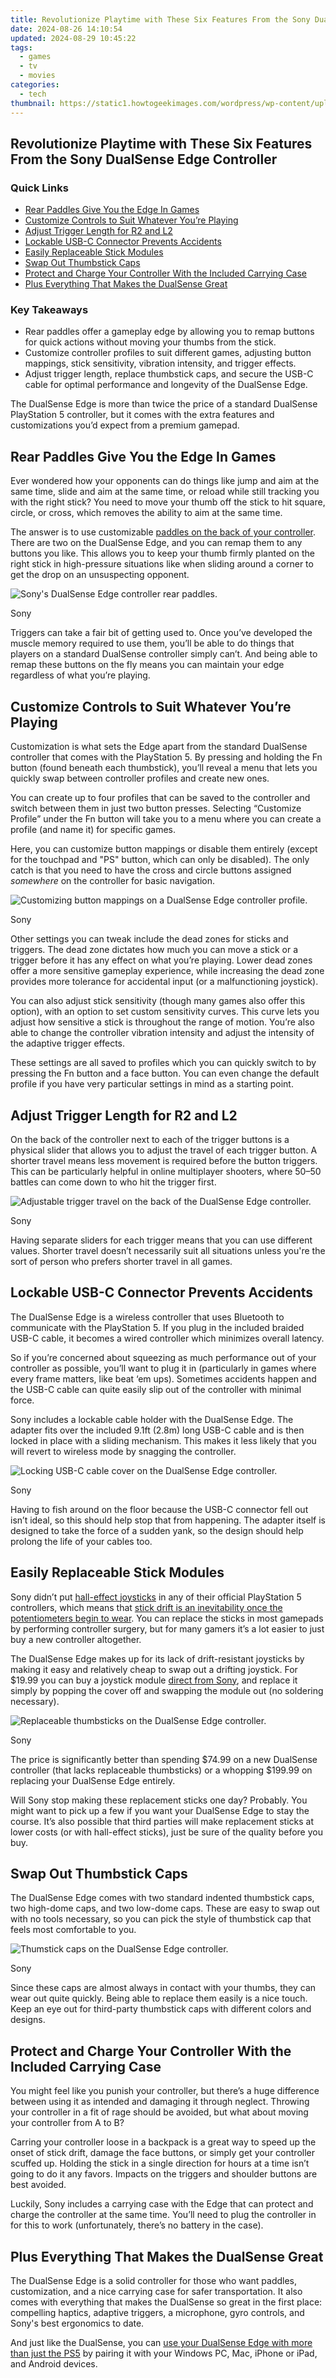 ```yaml
---
title: Revolutionize Playtime with These Six Features From the Sony DualSense Edge Controller
date: 2024-08-26 14:10:54
updated: 2024-08-29 10:45:22
tags:
  - games
  - tv
  - movies
categories:
  - tech
thumbnail: https://static1.howtogeekimages.com/wordpress/wp-content/uploads/2024/02/dualsense_edge_hero.jpg
---
```


## Revolutionize Playtime with These Six Features From the Sony DualSense Edge Controller

### Quick Links

* [Rear Paddles Give You the Edge In Games](https://iphone-location.techidaily.com/does-itools-virtual-location-not-work-on-apple-iphone-6ipad-drfone-by-drfone-virtual-ios/)
* [Customize Controls to Suit Whatever You’re Playing](https://win-able.techidaily.com/how-to-get-your-graphics-card-detected-in-msi-afterburner-under-windows-11/)
* [Adjust Trigger Length for R2 and L2](https://screen-video-capture.techidaily.com/new-in-2024-perfect-screen-capture-on-mac-the-top-5-recommended-approaches/)
* [Lockable USB-C Connector Prevents Accidents](https://screen-recording.techidaily.com/new-how-quicktime-screen-recording-with-audio/)
* [Easily Replaceable Stick Modules](https://screen-video-capture.techidaily.com/in-2024-modify-mac-snapshot-savings-spot/)
* [Swap Out Thumbstick Caps](https://youtube-videos.techidaily.com/updated-designing-a-trailer-blueprint-to-amplify-channel-income/)
* [Protect and Charge Your Controller With the Included Carrying Case](https://easy-unlock-android.techidaily.com/how-to-unlock-nokia-bootloader-easily-by-drfone-android/)
* [Plus Everything That Makes the DualSense Great](https://howto.techidaily.com/9-solutions-to-fix-xiaomi-redmi-note-13-proplus-5g-system-crash-issue-drfone-by-drfone-fix-android-problems-fix-android-problems/)

### Key Takeaways

* Rear paddles offer a gameplay edge by allowing you to remap buttons for quick actions without moving your thumbs from the stick.
* Customize controller profiles to suit different games, adjusting button mappings, stick sensitivity, vibration intensity, and trigger effects.
* Adjust trigger length, replace thumbstick caps, and secure the USB-C cable for optimal performance and longevity of the DualSense Edge.

 The DualSense Edge is more than twice the price of a standard DualSense PlayStation 5 controller, but it comes with the extra features and customizations you’d expect from a premium gamepad.

##  Rear Paddles Give You the Edge In Games

 Ever wondered how your opponents can do things like jump and aim at the same time, slide and aim at the same time, or reload while still tracking you with the right stick? You need to move your thumb off the stick to hit square, circle, or cross, which removes the ability to aim at the same time.

 The answer is to use customizable [paddles on the back of your controller](https://fake-location.techidaily.com/prank-your-friends-easy-ways-to-fake-and-share-google-maps-location-on-vivo-v29e-drfone-by-drfone-virtual-android/). There are two on the DualSense Edge, and you can remap them to any buttons you like. This allows you to keep your thumb firmly planted on the right stick in high-pressure situations like when sliding around a corner to get the drop on an unsuspecting opponent.

![Sony's DualSense Edge controller rear paddles.](https://static1.howtogeekimages.com/wordpress/wp-content/uploads/2024/02/dualsense_paddles.jpg) 

Sony

 Triggers can take a fair bit of getting used to. Once you’ve developed the muscle memory required to use them, you’ll be able to do things that players on a standard DualSense controller simply can’t. And being able to remap these buttons on the fly means you can maintain your edge regardless of what you’re playing.

##  Customize Controls to Suit Whatever You’re Playing

 Customization is what sets the Edge apart from the standard DualSense controller that comes with the PlayStation 5\. By pressing and holding the Fn button (found beneath each thumbstick), you’ll reveal a menu that lets you quickly swap between controller profiles and create new ones.

 You can create up to four profiles that can be saved to the controller and switch between them in just two button presses. Selecting “Customize Profile” under the Fn button will take you to a menu where you can create a profile (and name it) for specific games.

 Here, you can customize button mappings or disable them entirely (except for the touchpad and "PS" button, which can only be disabled). The only catch is that you need to have the cross and circle buttons assigned _somewhere_ on the controller for basic navigation.

![Customizing button mappings on a DualSense Edge controller profile.](https://static1.howtogeekimages.com/wordpress/wp-content/uploads/2024/02/customize_dualsense_profiles.jpg) 

Sony

 Other settings you can tweak include the dead zones for sticks and triggers. The dead zone dictates how much you can move a stick or a trigger before it has any effect on what you’re playing. Lower dead zones offer a more sensitive gameplay experience, while increasing the dead zone provides more tolerance for accidental input (or a malfunctioning joystick).

 You can also adjust stick sensitivity (though many games also offer this option), with an option to set custom sensitivity curves. This curve lets you adjust how sensitive a stick is throughout the range of motion. You’re also able to change the controller vibration intensity and adjust the intensity of the adaptive trigger effects.

 These settings are all saved to profiles which you can quickly switch to by pressing the Fn button and a face button. You can even change the default profile if you have very particular settings in mind as a starting point.

##  Adjust Trigger Length for R2 and L2

 On the back of the controller next to each of the trigger buttons is a physical slider that allows you to adjust the travel of each trigger button. A shorter travel means less movement is required before the button triggers. This can be particularly helpful in online multiplayer shooters, where 50–50 battles can come down to who hit the trigger first.

![Adjustable trigger travel on the back of the DualSense Edge controller.](https://static1.howtogeekimages.com/wordpress/wp-content/uploads/2024/02/dualsense_trigger_adjust.jpg) 

Sony

 Having separate sliders for each trigger means that you can use different values. Shorter travel doesn’t necessarily suit all situations unless you're the sort of person who prefers shorter travel in all games.

##  Lockable USB-C Connector Prevents Accidents

 The DualSense Edge is a wireless controller that uses Bluetooth to communicate with the PlayStation 5\. If you plug in the included braided USB-C cable, it becomes a wired controller which minimizes overall latency.

 So if you’re concerned about squeezing as much performance out of your controller as possible, you’ll want to plug it in (particularly in games where every frame matters, like beat ‘em ups). Sometimes accidents happen and the USB-C cable can quite easily slip out of the controller with minimal force.

 Sony includes a lockable cable holder with the DualSense Edge. The adapter fits over the included 9.1ft (2.8m) long USB-C cable and is then locked in place with a sliding mechanism. This makes it less likely that you will revert to wireless mode by snagging the controller.

![Locking USB-C cable cover on the DualSense Edge controller.](https://static1.howtogeekimages.com/wordpress/wp-content/uploads/2024/02/dualsense_lockable_usb.jpg) 

Sony

 Having to fish around on the floor because the USB-C connector fell out isn’t ideal, so this should help stop that from happening. The adapter itself is designed to take the force of a sudden yank, so the design should help prolong the life of your cables too.

##  Easily Replaceable Stick Modules

 Sony didn’t put [hall-effect joysticks](https://youtube-blog.techidaily.com/esthetic-alignment-for-online-glamour-content-for-2024/) in any of their official PlayStation 5 controllers, which means that [stick drift is an inevitability once the potentiometers begin to wear](https://change-location.techidaily.com/how-to-exit-android-factory-mode-on-itel-p55t-drfone-by-drfone-fix-android-problems-fix-android-problems/). You can replace the sticks in most gamepads by performing controller surgery, but for many gamers it’s a lot easier to just buy a new controller altogether.

 The DualSense Edge makes up for its lack of drift-resistant joysticks by making it easy and relatively cheap to swap out a drifting joystick. For $19.99 you can buy a joystick module [direct from Sony](https://direct.playstation.com/en-us/buy-accessories/stick-module-for-dualsense-edge-wireless-controller), and replace it simply by popping the cover off and swapping the module out (no soldering necessary).

![Replaceable thumbsticks on the DualSense Edge controller.](https://static1.howtogeekimages.com/wordpress/wp-content/uploads/2024/02/dualsense_stick_modules.jpg) 

Sony

 The price is significantly better than spending $74.99 on a new DualSense controller (that lacks replaceable thumbsticks) or a whopping $199.99 on replacing your DualSense Edge entirely.

 Will Sony stop making these replacement sticks one day? Probably. You might want to pick up a few if you want your DualSense Edge to stay the course. It’s also possible that third parties will make replacement sticks at lower costs (or with hall-effect sticks), just be sure of the quality before you buy.

##  Swap Out Thumbstick Caps

 The DualSense Edge comes with two standard indented thumbstick caps, two high-dome caps, and two low-dome caps. These are easy to swap out with no tools necessary, so you can pick the style of thumbstick cap that feels most comfortable to you.

![Thumstick caps on the DualSense Edge controller.](https://static1.howtogeekimages.com/wordpress/wp-content/uploads/2024/02/dualsense_thumstick_caps.jpg) 

Sony

 Since these caps are almost always in contact with your thumbs, they can wear out quite quickly. Being able to replace them easily is a nice touch. Keep an eye out for third-party thumbstick caps with different colors and designs.

##  Protect and Charge Your Controller With the Included Carrying Case

 You might feel like you punish your controller, but there’s a huge difference between using it as intended and damaging it through neglect. Throwing your controller in a fit of rage should be avoided, but what about moving your controller from A to B?

 Carring your controller loose in a backpack is a great way to speed up the onset of stick drift, damage the face buttons, or simply get your controller scuffed up. Holding the stick in a single direction for hours at a time isn’t going to do it any favors. Impacts on the triggers and shoulder buttons are best avoided.

 Luckily, Sony includes a carrying case with the Edge that can protect and charge the controller at the same time. You’ll need to plug the controller in for this to work (unfortunately, there’s no battery in the case).

##  Plus Everything That Makes the DualSense Great

 The DualSense Edge is a solid controller for those who want paddles, customization, and a nice carrying case for safer transportation. It also comes with everything that makes the DualSense so great in the first place: compelling haptics, adaptive triggers, a microphone, gyro controls, and Sony's best ergonomics to date.

 And just like the DualSense, you can [use your DualSense Edge with more than just the PS5](https://some-knowledge.techidaily.com/new-full-rotation-video-gear-for-social-media-broadcasts/) by pairing it with your Windows PC, Mac, iPhone or iPad, and Android devices.

<ins class="adsbygoogle"
     style="display:block"
     data-ad-format="autorelaxed"
     data-ad-client="ca-pub-7571918770474297"
     data-ad-slot="1223367746"></ins>



<ins class="adsbygoogle"
     style="display:block"
     data-ad-client="ca-pub-7571918770474297"
     data-ad-slot="8358498916"
     data-ad-format="auto"
     data-full-width-responsive="true"></ins>

